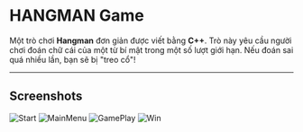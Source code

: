# HANGMAN Game
Một trò chơi **Hangman** đơn giản được viết bằng **C++**. Trò này yêu cầu người chơi đoán chữ cái của một từ bí mật trong một số lượt giới hạn. Nếu đoán sai quá nhiều lần, bạn sẽ bị "treo cổ"! 

---
## Screenshots
![Start](https://github.com/user-attachments/assets/09dce424-c14d-4bd1-ab5a-d3e2a837334e)
![MainMenu](https://github.com/user-attachments/assets/9950982e-3969-49dc-9446-9e57a92be4c5)
![GamePlay](https://github.com/user-attachments/assets/9cbde607-c4a8-4017-a5a0-c9141251a436)
![Win](https://github.com/user-attachments/assets/882f44fe-07b0-4e58-8540-00b69c00217b)

